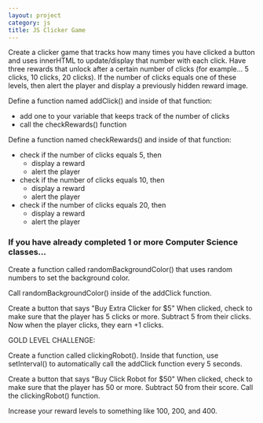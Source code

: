 ```yaml
---
layout: project
category: js
title: JS Clicker Game
---
```

Create a clicker game that tracks how many times you have clicked a button and uses innerHTML to update/display that number with each click. Have three rewards that unlock after a certain number of clicks (for example... 5 clicks, 10 clicks, 20 clicks). If the number of clicks equals one of these levels, then alert the player and display a previously hidden reward image.

Define a function named addClick() and inside of that function:

  - add one to your variable that keeps track of the number of clicks
  - call the checkRewards() function

Define a function named checkRewards() and inside of that function:

  - check if the number of clicks equals 5, then
      - display a reward
      - alert the player
  - check if the number of clicks equals 10, then
      - display a reward
      - alert the player
  - check if the number of clicks equals 20, then
      - display a reward
      - alert the player

### If you have already completed 1 or more Computer Science classes...

Create a function called randomBackgroundColor() that uses random numbers to set the background color.

Call randomBackgroundColor() inside of the addClick function.

Create a button that says "Buy Extra Clicker for $5"  When clicked, check to make sure that the player has 5 clicks or more. Subtract 5 from their clicks. Now when the player clicks, they earn +1 clicks.

GOLD LEVEL CHALLENGE:

Create a function called clickingRobot(). Inside that function, use setInterval() to automatically call the addClick function every 5 seconds.

Create a button that says "Buy Click Robot for $50"  When clicked, check to make sure that the player has 50 or more. Subtract 50 from their score. Call the clickingRobot() function.

Increase your reward levels to something like 100, 200, and 400.
